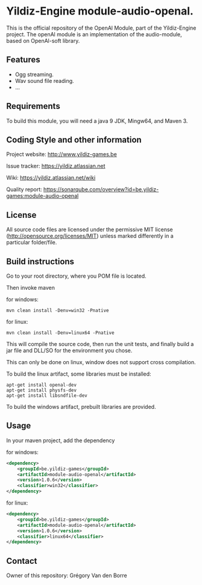 # Yildiz-Engine module-audio-openal.

This is the official repository of the OpenAl Module, part of the Yildiz-Engine project.
The openAl module is an implementation of the audio-module, based on OpenAl-soft library.

## Features

* Ogg streaming.
* Wav sound file reading.
* ...

## Requirements

To build this module, you will need a java 9 JDK, Mingw64, and Maven 3.

## Coding Style and other information

Project website:
http://www.yildiz-games.be

Issue tracker:
https://yildiz.atlassian.net

Wiki:
https://yildiz.atlassian.net/wiki

Quality report:
https://sonarqube.com/overview?id=be.yildiz-games:module-audio-openal

## License

All source code files are licensed under the permissive MIT license
(http://opensource.org/licenses/MIT) unless marked differently in a particular folder/file.

## Build instructions

Go to your root directory, where you POM file is located.

Then invoke maven

for windows:

	mvn clean install -Denv=win32 -Pnative
	
for linux:

	mvn clean install -Denv=linux64 -Pnative


This will compile the source code, then run the unit tests, and finally build a jar file and DLL/SO for the environment you chose.

This can only be done on linux, window does not support cross compilation.

To build the linux artifact, some libraries must be installed:

	apt-get install openal-dev
	apt-get install physfs-dev
	apt-get install libsndfile-dev
	
To build the windows artifact, prebuilt libraries are provided.

## Usage

In your maven project, add the dependency

for windows:

```xml
<dependency>
    <groupId>be.yildiz-games</groupId>
    <artifactId>module-audio-openal</artifactId>
    <version>1.0.6</version>
	<classifier>win32</classifier>
</dependency>
```

for linux:

```xml
<dependency>
    <groupId>be.yildiz-games</groupId>
    <artifactId>module-audio-openal</artifactId>
    <version>1.0.6</version>
	<classifier>linux64</classifier>
</dependency>
```
## Contact
Owner of this repository: Grégory Van den Borre
